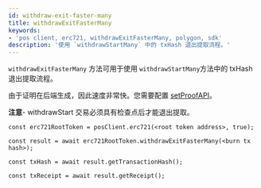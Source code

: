 ```yaml
---
id: withdraw-exit-faster-many
title: withdrawExitFasterMany
keywords:
- 'pos client, erc721, withdrawExitFasterMany, polygon, sdk'
description: '使用 `withdrawStartMany` 中的 txHash 退出提取流程。'
---
```


`withdrawExitFasterMany` 方法可用于使用 `withdrawStartMany`方法中的 txHash 退出提取流程。


由于证明在后端生成，因此速度非常快。您需要配置 [setProofAPI](/docs/develop/ethereum-polygon/matic-js/set-proof-api)。

**注意**- withdrawStart 交易必须具有检查点后才能退出提取。

```
const erc721RootToken = posClient.erc721(<root token address>, true);

const result = await erc721RootToken.withdrawExitFasterMany(<burn tx hash>);

const txHash = await result.getTransactionHash();

const txReceipt = await result.getReceipt();

```

